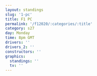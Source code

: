 ```yaml
---
layout: standings
slug: '1-pc'
title: F1 PC
permalink: '/f12020/:categories/:title'
category: s27
day: Monday
time: 8pm GMT
drivers: ''
drivers_2: ''
constructors: ''
graphics:
  standings: ''
  tv: ''
---
```


